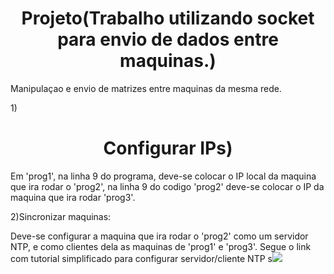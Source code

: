 <h1 align="center">Projeto(Trabalho utilizando socket para envio de dados entre maquinas.)</h1>

Manipulaçao e envio de matrizes entre maquinas da mesma rede.

1)<h1 align="center">Configurar IPs)</h1>

Em 'prog1', na linha 9 do programa, deve-se colocar o IP local da maquina que ira rodar o 'prog2', na linha 9 do codigo 'prog2' deve-se colocar o IP da maquina que ira rodar 'prog3'.

2)Sincronizar maquinas:

Deve-se configurar a maquina que ira rodar o 'prog2' como um servidor NTP, e como clientes dela as maquinas de 'prog1' e 'prog3'.
Segue o link com tutorial simplificado para configurar servidor/cliente NTP s<img src="https://pt.linux-console.net/?p=262"/>



